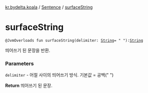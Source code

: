 [kr.bydelta.koala](../index.md) / [Sentence](index.md) / [surfaceString](./surface-string.md)

# surfaceString

`@JvmOverloads fun surfaceString(delimiter: `[`String`](https://kotlinlang.org/api/latest/jvm/stdlib/kotlin/-string/index.html)` = " "): `[`String`](https://kotlinlang.org/api/latest/jvm/stdlib/kotlin/-string/index.html)

띄어쓰기 된 문장을 반환.

### Parameters

`delimiter` - 어절 사이의 띄어쓰기 방식. 기본값 = 공백(" ")

**Return**
띄어쓰기 된 문장.

